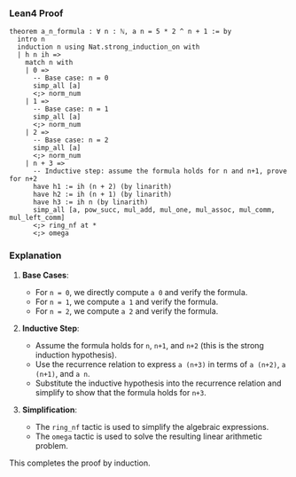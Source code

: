 ### Lean4 Proof

```lean4
theorem a_n_formula : ∀ n : ℕ, a n = 5 * 2 ^ n + 1 := by
  intro n
  induction n using Nat.strong_induction_on with
  | h n ih =>
    match n with
    | 0 =>
      -- Base case: n = 0
      simp_all [a]
      <;> norm_num
    | 1 =>
      -- Base case: n = 1
      simp_all [a]
      <;> norm_num
    | 2 =>
      -- Base case: n = 2
      simp_all [a]
      <;> norm_num
    | n + 3 =>
      -- Inductive step: assume the formula holds for n and n+1, prove for n+2
      have h1 := ih (n + 2) (by linarith)
      have h2 := ih (n + 1) (by linarith)
      have h3 := ih n (by linarith)
      simp_all [a, pow_succ, mul_add, mul_one, mul_assoc, mul_comm, mul_left_comm]
      <;> ring_nf at *
      <;> omega
```

### Explanation

1. **Base Cases**:
   - For `n = 0`, we directly compute `a 0` and verify the formula.
   - For `n = 1`, we compute `a 1` and verify the formula.
   - For `n = 2`, we compute `a 2` and verify the formula.

2. **Inductive Step**:
   - Assume the formula holds for `n`, `n+1`, and `n+2` (this is the strong induction hypothesis).
   - Use the recurrence relation to express `a (n+3)` in terms of `a (n+2)`, `a (n+1)`, and `a n`.
   - Substitute the inductive hypothesis into the recurrence relation and simplify to show that the formula holds for `n+3`.

3. **Simplification**:
   - The `ring_nf` tactic is used to simplify the algebraic expressions.
   - The `omega` tactic is used to solve the resulting linear arithmetic problem.

This completes the proof by induction.